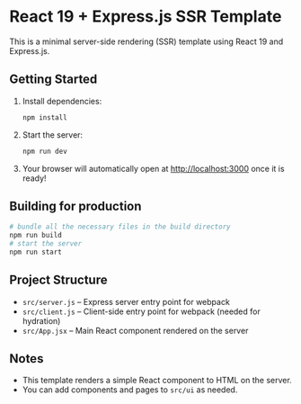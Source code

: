 # React 19 + Express.js SSR Template

This is a minimal server-side rendering (SSR) template using React 19 and Express.js.

## Getting Started

1. Install dependencies:
   ```sh
   npm install
   ```
2. Start the server:
   ```sh
   npm run dev
   ```
3. Your browser will automatically open at [http://localhost:3000](http://localhost:3000) once it is ready!

## Building for production
```sh
# bundle all the necessary files in the build directory
npm run build
# start the server
npm run start
```

## Project Structure
- `src/server.js` – Express server entry point for webpack
- `src/client.js` – Client-side entry point for webpack (needed for hydration)
- `src/App.jsx` – Main React component rendered on the server

## Notes
- This template renders a simple React component to HTML on the server.
- You can add components and pages to `src/ui` as needed.
